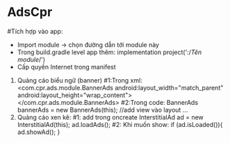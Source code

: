 # AdsCpr
#Tích hợp vào app:
  - Import module -> chọn đường dẫn tới module này
  - Trong build.gradle level app thêm: implementation project(':/*Tên module*/')
  - Cấp quyền Internet trong manifest


1. Quảng cáo biểu ngữ (banner)
  #1:Trong xml:
    <com.cpr.ads.module.BannerAds
      android:layout_width="match_parent"
      android:layout_height="wrap_content">
    </com.cpr.ads.module.BannerAds>
  #2:Trong code:
    BannerAds bannerAds = new BannerAds(this);
    //add view vào layout ...
2. Quảng cáo xen kẽ:
  #1: add trong oncreate
    InterstitialAd ad = new InterstitialAd(this);
    ad.loadAds();
  #2: Khi muốn show:
    if (ad.isLoaded()){
       ad.showAd();
    }
  
